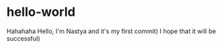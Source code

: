 # hello-world

Hahahaha
Hello, I'm Nastya and it's my first commit) 
I hope that it will be successful) 
